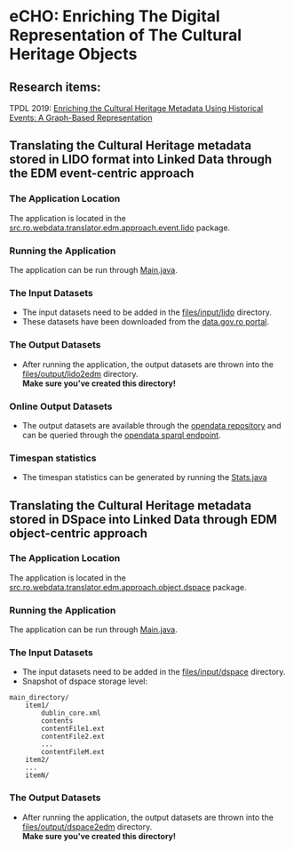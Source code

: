 # eCHO: Enriching The Digital Representation of The Cultural Heritage Objects

## Research items:
TPDL 2019: [Enriching the Cultural Heritage Metadata Using Historical Events: A Graph-Based Representation](https://link.springer.com/chapter/10.1007/978-3-030-30760-8_30)

## Translating the Cultural Heritage metadata stored in LIDO format into Linked Data through the EDM event-centric approach

### The Application Location
The application is located in the [src.ro.webdata.translator.edm.approach.event.lido](https://github.com/iliedorobat/enriching-cultural-heritage-metadata/tree/master/src/ro/webdata/translator/edm/approach/event/lido) package.

### Running the Application
The application can be run through [Main.java](https://github.com/iliedorobat/enriching-cultural-heritage-metadata/blob/master/src/ro/webdata/translator/edm/approach/event/lido/Main.java).

### The Input Datasets
* The input datasets need to be added in the [files/input/lido](https://github.com/iliedorobat/enriching-cultural-heritage-metadata/tree/master/files/input/lido) directory.
* These datasets have been downloaded from the [data.gov.ro portal](http://data.gov.ro/organization/institutul-national-al-patrimoniului).

### The Output Datasets
* After running the application, the output datasets are thrown into the [files/output/lido2edm](https://github.com/iliedorobat/enriching-cultural-heritage-metadata/tree/master/files/output/lido2edm) directory.<br/>
**Make sure you've created this directory!**

### Online Output Datasets
* The output datasets are available through the [opendata repository](http://opendata.cs.pub.ro/repo/core/admin/dataview.html)
and can be queried through the [opendata sparql endpoint](http://opendata.cs.pub.ro/repo/sparql/admin/squebi.html).

### Timespan statistics
* The timespan statistics can be generated by running the [Stats.java](https://github.com/iliedorobat/enriching-cultural-heritage-metadata/blob/master/src/ro/webdata/translator/edm/approach/event/lido/Main.java)

## Translating the Cultural Heritage metadata stored in DSpace into Linked Data through EDM object-centric approach

### The Application Location
The application is located in the [src.ro.webdata.translator.edm.approach.object.dspace](https://github.com/iliedorobat/enriching-cultural-heritage-metadata/tree/master/src/ro/webdata/translator/edm/approach/object/dspace) package.

### Running the Application
The application can be run through [Main.java](https://github.com/iliedorobat/enriching-cultural-heritage-metadata/blob/master/src/ro/webdata/translator/edm/approach/object/dspace/Main.java).

### The Input Datasets
* The input datasets need to be added in the [files/input/dspace](https://github.com/iliedorobat/enriching-cultural-heritage-metadata/tree/master/files/input/dspace) directory.
* Snapshot of dspace storage level:
```
main_directory/
    item1/
        dublin_core.xml
        contents
        contentFile1.ext
        contentFile2.ext
        ...
        contentFileM.ext
    item2/
    ...
    itemN/
```

### The Output Datasets
* After running the application, the output datasets are thrown into the [files/output/dspace2edm](https://github.com/iliedorobat/enriching-cultural-heritage-metadata/tree/master/files/output/dspace2edm) directory.<br/>
**Make sure you've created this directory!**
